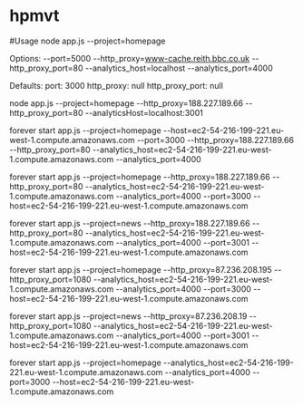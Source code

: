 hpmvt
=====

#Usage
node app.js --project=homepage

Options:
--port=5000
--http_proxy=www-cache.reith.bbc.co.uk
--http_proxy_port=80
--analytics_host=localhost
--analytics_port=4000

Defaults:
port: 3000
http_proxy: null
http_proxy_port: null

node app.js --project=homepage --http_proxy=188.227.189.66 --http_proxy_port=80 --analyticsHost=localhost:3001

forever start app.js --project=homepage --host=ec2-54-216-199-221.eu-west-1.compute.amazonaws.com --port=3000 --http_proxy=188.227.189.66 --http_proxy_port=80 --analytics_host=ec2-54-216-199-221.eu-west-1.compute.amazonaws.com --analytics_port=4000

forever start app.js --project=homepage --http_proxy=188.227.189.66 --http_proxy_port=80 --analytics_host=ec2-54-216-199-221.eu-west-1.compute.amazonaws.com --analytics_port=4000 --port=3000 --host=ec2-54-216-199-221.eu-west-1.compute.amazonaws.com

forever start app.js --project=news --http_proxy=188.227.189.66 --http_proxy_port=80 --analytics_host=ec2-54-216-199-221.eu-west-1.compute.amazonaws.com --analytics_port=4000 --port=3001 --host=ec2-54-216-199-221.eu-west-1.compute.amazonaws.com



forever start app.js --project=homepage --http_proxy=87.236.208.195 --http_proxy_port=1080 --analytics_host=ec2-54-216-199-221.eu-west-1.compute.amazonaws.com --analytics_port=4000 --port=3000 --host=ec2-54-216-199-221.eu-west-1.compute.amazonaws.com

forever start app.js --project=news --http_proxy=87.236.208.19 --http_proxy_port=1080 --analytics_host=ec2-54-216-199-221.eu-west-1.compute.amazonaws.com --analytics_port=4000 --port=3001 --host=ec2-54-216-199-221.eu-west-1.compute.amazonaws.com

forever start app.js --project=homepage --analytics_host=ec2-54-216-199-221.eu-west-1.compute.amazonaws.com --analytics_port=4000 --port=3000 --host=ec2-54-216-199-221.eu-west-1.compute.amazonaws.com
